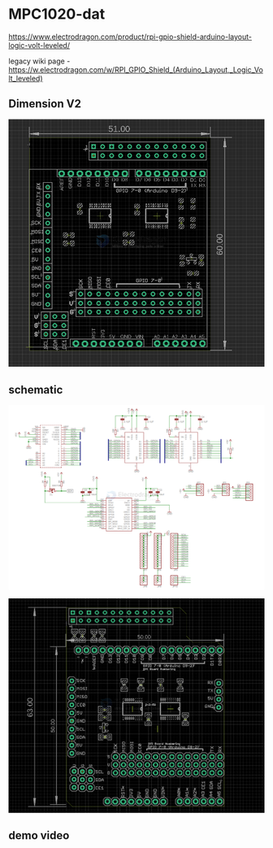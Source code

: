 
# MPC1020-dat

https://www.electrodragon.com/product/rpi-gpio-shield-arduino-layout-logic-volt-leveled/

legacy wiki page - https://w.electrodragon.com/w/RPI_GPIO_Shield_(Arduino_Layout,_Logic_Volt_leveled)


## Dimension V2 

![](2024-08-05-16-40-31.png)


## schematic 

![](2024-08-05-16-31-24.png)

![](2024-08-05-16-36-38.png)


## demo video 

